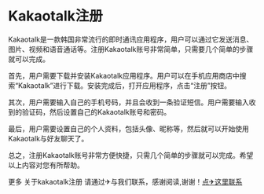 # Kakaotalk注册

Kakaotalk是一款韩国非常流行的即时通讯应用程序，用户可以通过它发送消息、图片、视频和语音通话等。注册Kakaotalk账号非常简单，只需要几个简单的步骤就可以完成。

首先，用户需要下载并安装Kakaotalk应用程序。用户可以在手机应用商店中搜索“Kakaotalk”进行下载。安装完成后，打开应用程序，点击“注册”按钮。

其次，用户需要输入自己的手机号码，并且会收到一条验证短信。用户需要输入收到的验证码，然后设置自己的Kakaotalk账号和密码。

最后，用户需要设置自己的个人资料，包括头像、昵称等，然后就可以开始使用Kakaotalk与好友聊天了。

总之，注册Kakaotalk账号非常方便快捷，只需几个简单的步骤就可以完成。希望以上内容对您有所帮助。

更多 关于kakaotalk注册 请通过✈与我们联系，感谢阅读,谢谢！[点✈这里联系](https://sms.k02.cc)